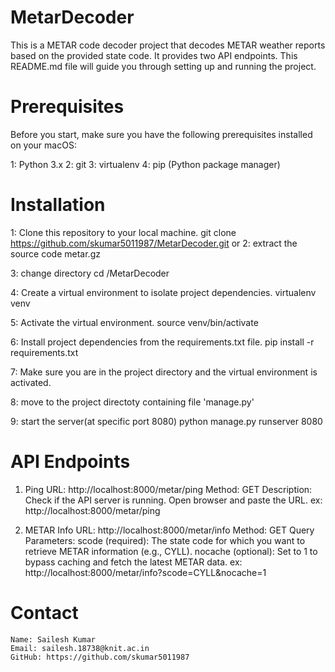 # MetarDecoder
This is a METAR code decoder project that decodes METAR weather reports based on the provided state code. It provides two API endpoints. This README.md file will guide you through setting up and running the project.

# Prerequisites
Before you start, make sure you have the following prerequisites installed on your macOS:

1: Python 3.x
2: git
3: virtualenv
4: pip (Python package manager)

# Installation
1: Clone this repository to your local machine.
    git clone https://github.com/skumar5011987/MetarDecoder.git
or
2: extract the source code
    metar.gz

3: change directory
    cd /MetarDecoder

4: Create a virtual environment to isolate project dependencies.
    virtualenv venv

5: Activate the virtual environment.
    source venv/bin/activate

6: Install project dependencies from the requirements.txt file.
    pip install -r requirements.txt

7: Make sure you are in the project directory and the virtual environment is activated.

8: move to the project directoty containing file 'manage.py'

9: start the server(at specific port 8080)
    python manage.py runserver 8080

# API Endpoints
1. Ping
    URL: http://localhost:8000/metar/ping
    Method: GET
    Description: Check if the API server is running.
    Open browser and paste the URL.
    ex: http://localhost:8000/metar/ping

2. METAR Info
    URL: http://localhost:8000/metar/info
    Method: GET
    Query Parameters:
    scode (required): The state code for which you want to retrieve METAR information (e.g., CYLL).
    nocache (optional): Set to 1 to bypass caching and fetch the latest METAR data.
    ex: http://localhost:8000/metar/info?scode=CYLL&nocache=1

# Contact
    Name: Sailesh Kumar
    Email: sailesh.18738@knit.ac.in
    GitHub: https://github.com/skumar5011987